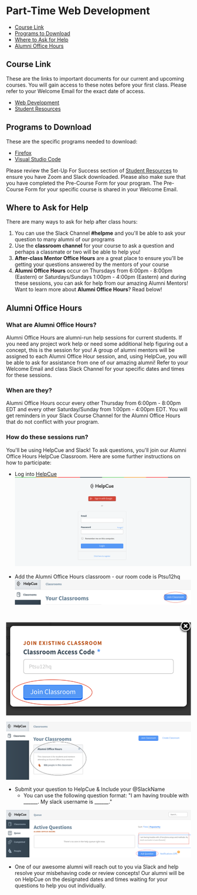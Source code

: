 # Part-Time Web Development

- [Course Link](#course-link)
- [Programs to Download](#programs-to-download)
- [Where to Ask for Help](#where-to-ask-for-help)
- [Alumni Office Hours](#alumni-office-hours)


## Course Link
These are the links to important documents for our current and upcoming courses. You will gain access to these notes before your first class. Please refer to your Welcome Email for the exact date of access.

- [Web Development](https://github.com/HackerYou/con-ed-web-dev)
- [Student Resources](https://github.com/HackerYou/student-resources)

## Programs to Download

These are the specific programs needed to download:

- [Firefox](https://www.mozilla.org/en-CA/firefox/new/)
- [Visual Studio Code](https://code.visualstudio.com/download)

Please review the Set-Up For Success section of [Student Resources](https://github.com/HackerYou/student-resources) to ensure you have Zoom and Slack downloaded. Please also make sure that you have completed the Pre-Course Form for your program. The Pre-Course Form for your specific course is shared in your Welcome Email.

## Where to Ask for Help
There are many ways to ask for help after class hours: 
1. You can use the Slack Channel **#helpme** and you'll be able to ask your question to many alumni of our programs
2. Use the **classroom channel** for your course to ask a question and perhaps a classmate or two will be able to help you!
3. **After-class Mentor Office Hours** are a great place to ensure you'll be getting your questions answered by the mentors of your course
4. **Alumni Office Hours** occur on Thursdays from 6:00pm - 8:00pm (Eastern) or Saturdays/Sundays 1:00pm - 4:00pm (Eastern) and during these sessions, you can ask for help from our amazing Alumni Mentors! Want to learn more about **Alumni Office Hours**? Read below!

## Alumni Office Hours

### What are Alumni Office Hours?
Alumni Office Hours are alumni-run help sessions for current students. If you need any project work help or need some additional help figuring out a concept, this is the session for you! A group of alumni mentors will be assigned to each Alumni Office Hour session, and, using HelpCue, you will be able to ask for assistance from one of our amazing alumni! Refer to your Welcome Email and class Slack Channel for your specific dates and times for these sessions.

### When are they?
Alumni Office Hours occur every other Thursday from 6:00pm - 8:00pm EDT and every other Saturday/Sunday from 1:00pm - 4:00pm EDT. You will get reminders in your Slack Course Channel for the Alumni Office Hours that do not conflict with your program.

### How do these sessions run?
You'll be using HelpCue and Slack! To ask questions, you'll join our Alumni Office Hours HelpCue Classroom. Here are some further instructions on how to participate:
- Log into [HelpCue](https://www.helpcue.com/) 
![sign in page for HelpCue](./assets/HelpCue-1.png)
</br></br>
- Add the Alumni Office Hours classroom - our room code is Ptsu12hq
![location of where to add classroom room code](./assets/HelpCue-2.png)
<br>

![adding room code](./assets/HelpCue-3.png)
</br>

![location of room on HelpCue](./assets/HelpCue-4.png)
</br>

- Submit your question to HelpCue & Include your @SlackName
  - You can use the following question format: "I am having trouble with ______. My slack username is ______."  

![asking a question on HelpCue](./assets/HelpCue-5.png)
</br>

- One of our awesome alumni will reach out to you via Slack and help resolve your misbehaving code or review concepts! Our alumni will be on HelpCue on the designated dates and times waiting for your questions to help you out individually. 
